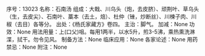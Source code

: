 序号：13023
名称：石南汤
组成：大戟、川乌头（炮，去皮脐）、顽荆叶、草乌头（生，去皮尖）、石南叶、藁本（去土，焙）、杜仲（锉，炒断丝）、川楝子肉、川椒（去目）各等分。
出处：《杨氏家藏方》卷四。
主治：脚气。
加减：None
功效：None
用法用量：上(口父)咀。每用1两半，以水5升，煎3-5沸，乘热熏洗淋渫，拭干。勿令见风。
制备方法：None
临床应用：None
各家论述：None
用药禁忌：None
附注：None
